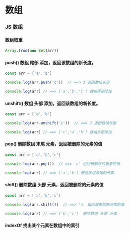# 数组

### JS 数组

####  数组取重
```javascript
Array.from(new Set(arr))
```

#### push() 数组 尾部 添加，返回该数组的新长度。
```javascript
const arr = ['a','b']

console.log(arr.push('c'))  // ==> 3 返回数组长度

console.log(arr) // ==> ['a','b','c'] 数组尾部添加 
```

#### unshift() 数组 头部 添加，返回该数组的新长度。
```javascript
const arr = ['a','b']

console.log(arr.unshift('c'))  // ==> 3 返回数组长度

console.log(arr) // ==> ['c','a','b'] 数组头部添加 

```

#### pop() 删除数组 末尾 元素，返回被删除的元素的值
```javascript
const arr = ['a','b','c']

console.log(arr.pop())  // ==> 'c' 返回被删除的元素的值

console.log(arr) // ==> ['a','b'] 删除数组末尾的元素
```

#### shift() 删除数组 头部 元素，返回被删除的元素的值
```javascript
const arr = ['a','b','c']

console.log(arr.shift())  // ==> 'a' 返回被删除的元素的值

console.log(arr) // ==> ['b','c']  删除数组 头部 元素
```

#### indexOf 找出某个元素在数组中的索引
